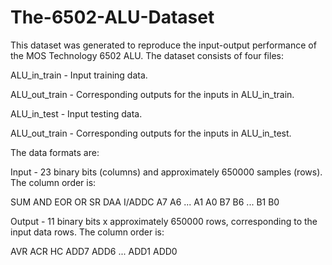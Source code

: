 # The-6502-ALU-Dataset

This dataset was generated to reproduce the input-output performance of the MOS Technology 6502 ALU.  The dataset consists of four files:

ALU_in_train - Input training data.

ALU_out_train - Corresponding outputs for the inputs in ALU_in_train.

ALU_in_test - Input testing data.

ALU_out_train - Corresponding outputs for the inputs in ALU_in_test.

The data formats are:

Input - 23 binary bits (columns) and approximately 650000 samples (rows).  The column order is:

SUM AND EOR OR SR DAA I/ADDC A7 A6 ... A1 A0 B7 B6 ... B1 B0

Output - 11 binary bits x approximately 650000 rows, corresponding to the input data rows.  The column order is:

AVR ACR HC ADD7 ADD6 ... ADD1 ADD0
